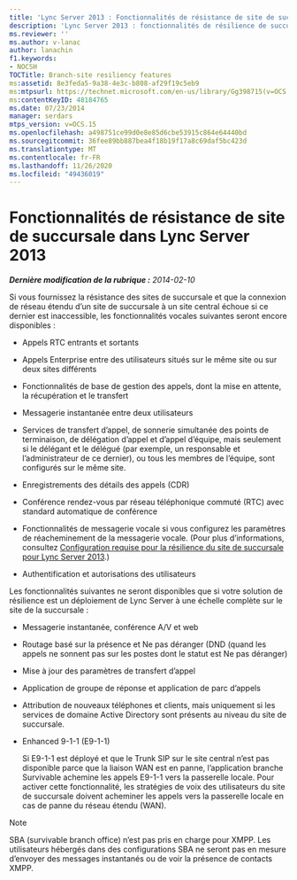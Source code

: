 ```yaml
---
title: 'Lync Server 2013 : Fonctionnalités de résistance de site de succursale'
description: 'Lync Server 2013 : fonctionnalités de résilience de succursale.'
ms.reviewer: ''
ms.author: v-lanac
author: lanachin
f1.keywords:
- NOCSH
TOCTitle: Branch-site resiliency features
ms:assetid: 8e3feda5-9a38-4e3c-b808-af29f19c5eb9
ms:mtpsurl: https://technet.microsoft.com/en-us/library/Gg398715(v=OCS.15)
ms:contentKeyID: 48184765
ms.date: 07/23/2014
manager: serdars
mtps_version: v=OCS.15
ms.openlocfilehash: a498751ce99d0e8e85d6cbe53915c864e64440bd
ms.sourcegitcommit: 36fee89bb887bea4f18b19f17a8c69daf5bc423d
ms.translationtype: MT
ms.contentlocale: fr-FR
ms.lasthandoff: 11/26/2020
ms.locfileid: "49436019"
---
```

# <a name="branch-site-resiliency-features-in-lync-server-2013"></a>Fonctionnalités de résistance de site de succursale dans Lync Server 2013

<div data-xmlns="http://www.w3.org/1999/xhtml">

<div class="topic" data-xmlns="http://www.w3.org/1999/xhtml" data-msxsl="urn:schemas-microsoft-com:xslt" data-cs="https://msdn.microsoft.com/">

<div data-asp="https://msdn2.microsoft.com/asp">



</div>

<div id="mainSection">

<div id="mainBody">

<span> </span>

_**Dernière modification de la rubrique :** 2014-02-10_

Si vous fournissez la résistance des sites de succursale et que la connexion de réseau étendu d’un site de succursale à un site central échoue si ce dernier est inaccessible, les fonctionnalités vocales suivantes seront encore disponibles :

<div>


  - Appels RTC entrants et sortants

  - Appels Enterprise entre des utilisateurs situés sur le même site ou sur deux sites différents

  - Fonctionnalités de base de gestion des appels, dont la mise en attente, la récupération et le transfert

  - Messagerie instantanée entre deux utilisateurs

  - Services de transfert d’appel, de sonnerie simultanée des points de terminaison, de délégation d’appel et d’appel d’équipe, mais seulement si le délégant et le délégué (par exemple, un responsable et l’administrateur de ce dernier), ou tous les membres de l’équipe, sont configurés sur le même site.

  - Enregistrements des détails des appels (CDR)

  - Conférence rendez-vous par réseau téléphonique commuté (RTC) avec standard automatique de conférence

  - Fonctionnalités de messagerie vocale si vous configurez les paramètres de réacheminement de la messagerie vocale. (Pour plus d’informations, consultez [Configuration requise pour la résilience du site de succursale pour Lync Server 2013](lync-server-2013-branch-site-resiliency-requirements.md).)

  - Authentification et autorisations des utilisateurs

Les fonctionnalités suivantes ne seront disponibles que si votre solution de résilience est un déploiement de Lync Server à une échelle complète sur le site de la succursale :

  - Messagerie instantanée, conférence A/V et web

  - Routage basé sur la présence et Ne pas déranger (DND (quand les appels ne sonnent pas sur les postes dont le statut est Ne pas déranger)

  - Mise à jour des paramètres de transfert d’appel

  - Application de groupe de réponse et application de parc d’appels

  - Attribution de nouveaux téléphones et clients, mais uniquement si les services de domaine Active Directory sont présents au niveau du site de succursale.

  - Enhanced 9-1-1 (E9-1-1)
    
    Si E9-1-1 est déployé et que le Trunk SIP sur le site central n’est pas disponible parce que la liaison WAN est en panne, l’application branche Survivable achemine les appels E9-1-1 vers la passerelle locale. Pour activer cette fonctionnalité, les stratégies de voix des utilisateurs du site de succursale doivent acheminer les appels vers la passerelle locale en cas de panne du réseau étendu (WAN).

<div>


> [!NOTE]  
> SBA (survivable branch office) n’est pas pris en charge pour XMPP. Les utilisateurs hébergés dans des configurations SBA ne seront pas en mesure d’envoyer des messages instantanés ou de voir la présence de contacts XMPP.



</div>

</div>

</div>

<span> </span>

</div>

</div>

</div>

